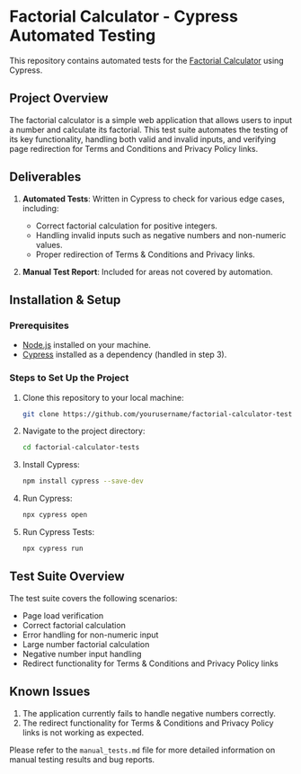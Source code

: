 # Factorial Calculator - Cypress Automated Testing

This repository contains automated tests for the [Factorial Calculator](https://qainterview.pythonanywhere.com) using Cypress.

## Project Overview

The factorial calculator is a simple web application that allows users to input a number and calculate its factorial. This test suite automates the testing of its key functionality, handling both valid and invalid inputs, and verifying page redirection for Terms and Conditions and Privacy Policy links.

## Deliverables

1. **Automated Tests**: Written in Cypress to check for various edge cases, including:
   - Correct factorial calculation for positive integers.
   - Handling invalid inputs such as negative numbers and non-numeric values.
   - Proper redirection of Terms & Conditions and Privacy links.
   
2. **Manual Test Report**: Included for areas not covered by automation.

## Installation & Setup

### Prerequisites
- [Node.js](https://nodejs.org/) installed on your machine.
- [Cypress](https://www.cypress.io/) installed as a dependency (handled in step 3).

### Steps to Set Up the Project

1. Clone this repository to your local machine:
   ```bash
   git clone https://github.com/yourusername/factorial-calculator-tests.git
   ```

2. Navigate to the project directory:
   ```bash
   cd factorial-calculator-tests
   ```

3. Install Cypress:
   ```bash  
   npm install cypress --save-dev
   ```

4. Run Cypress:
   ```bash
   npx cypress open 
   ```

5. Run Cypress Tests:
   ```bash
   npx cypress run
   ```

## Test Suite Overview

The test suite covers the following scenarios:
- Page load verification
- Correct factorial calculation
- Error handling for non-numeric input
- Large number factorial calculation
- Negative number input handling
- Redirect functionality for Terms & Conditions and Privacy Policy links

## Known Issues

1. The application currently fails to handle negative numbers correctly.
2. The redirect functionality for Terms & Conditions and Privacy Policy links is not working as expected.

Please refer to the `manual_tests.md` file for more detailed information on manual testing results and bug reports.